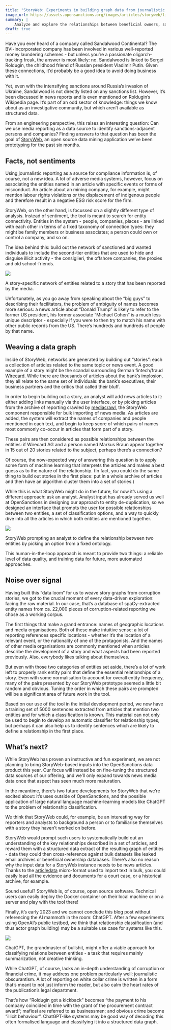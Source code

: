 ```yaml
---
title: "StoryWeb: Experiments in building graph data from journalistic texts"
image_url: https://assets.opensanctions.org/images/articles/storyweb/linker2.png
summary: |
    Analyze and explore the relationships between beneficial owners, sanctions and politicians with OpenScreening, powered by OpenSanctions KYB data.
draft: true
---
```


Have you ever heard of a company called Sandalwood Continental? The BVI-incorporated company has been involved in various well-reported money laundering schemes - but unless you’re a passionate oligarch-tracking freak, the answer is most likely: no. Sandalwood is linked to Sergei Roldugin, the childhood friend of Russian president Vladimir Putin. Given these connections, it’d probably be a good idea to avoid doing business with it.

Yet, even with the intensifying sanctions around Russia’s invasion of Ukraine, Sandalwood is not directly listed on any sanctions list. However, it’s been discussed in news reports and is even mentioned on Roldugin’s Wikipedia page. It’s part of an odd sector of knowledge: things we know about as an investigative community, but which aren’t available as structured data.

From an engineering perspective, this raises an interesting question: Can we use media reporting as a data source to identify sanctions-adjacent persons and companies? Finding answers to that question has been the goal of [StoryWeb](https://github.com/opensanctions/storyweb), an open source data mining application we’ve been prototyping for the past six months. 

## Facts, not sentiments

Using journalistic reporting as a source for compliance information is, of course, not a new idea. A lot of adverse media systems, however, focus on associating the entities named in an article with specific events or forms of misconduct. An article about an mining company, for example, might mention labour rights violations or the displacement of indigenous people and therefore result in a negative ESG risk score for the firm.

StoryWeb, on the other hand, is focussed on a slightly different type of analysis. Instead of sentiment, the tool is meant to search for entity connectivity. Entities in the system - people, companies, places - are linked with each other in terms of a fixed taxonomy of connection types: they might be family members or business associates; a person could own or control a company, and so on.

The idea behind this: build out the network of sanctioned and wanted individuals to include the second-tier entities that are used to hide and disguise illicit activity - the consiglieri, the offshore companies, the proxies and old school-friends.

<img class="img-fluid" src="https://assets.opensanctions.org/images/articles/storyweb/linker2.png">
<p class="img-caption">
    A story-specific network of entities related to a story that has been reported by the media.
</p>

Unfortunately, as you go away from speaking about the “big guys” to describing their facilitators, the problem of ambiguity of names becomes more serious: a news article about “Donald Trump” is likely to refer to the former US president, his former associate “Michael Cohen” is a much less unique descriptor - especially if you were to then try to match his name with other public records from the US. There’s hundreds and hundreds of people by that name.

## Weaving a data graph

Inside of StoryWeb, networks are generated by building out “stories”: each a collection of articles related to the same topic or news event. A good example of a story might be the scandal surrounding German fintech/fraud [Wirecard](https://www.ft.com/content/284fb1ad-ddc0-45df-a075-0709b36868db). While there are thousands of articles about the bank’s implosion, they all relate to the same set of individuals: the bank’s executives, their business partners and the critics that called their bluff.

In order to begin building out a story, an analyst will add news articles to it: either adding links manually via the user interface, or by picking articles from the archive of reporting crawled by [mediacrawl](https://github.com/opensanctions/mediacrawl), the StoryWeb component responsible for bulk importing of news media. As articles are added, the system will extract the names of companies and people mentioned in each text, and begin to keep score of which pairs of names most commonly co-occur in articles that form part of a story.

These pairs are then considered as possible relationships between the entities: if Wirecard AG and a person named Markus Braun appear together in 15 out of 20 stories related to the subject, perhaps there’s a connection? 

Of course, the now-expected way of answering this question is to apply some form of machine learning that interprets the articles and makes a best guess as to the nature of the relationship. (In fact, you could do the same thing to build out stories in the first place: put in a whole archive of articles and then have an algorithm cluster them into a set of stories.)

While this is what StoryWeb might do in the future, for now it’s using a different approach: ask an analyst. Analyst input has already served us well at OpenSanctions in designing our approach to entity de-duplication, so we designed an interface that prompts the user for possible relationships between two entities, a set of classification options, and a way to quickly dive into all the articles in which both entities are mentioned together.

<img class="img-fluid" src="https://assets.opensanctions.org/images/articles/storyweb/linker-drawer.png">
<p class="img-caption">
    StoryWeb prompting an analyst to define the relationship between two entities by picking
    an option from a fixed ontology.
</p>

This human-in-the-loop approach is meant to provide two things: a reliable level of data quality, and training data for future, more automated approaches.

## Noise over signal

Having built this “data loom” for us to weave story graphs from corruption stories, we got to the crucial moment of every data-driven exploration: facing the raw material. In our case, that’s a database of spaCy-extracted entity names from ca. 22,000 pieces of corruption-related reporting we chose as a working corpus.

The first things that make a grand entrance: names of geographic locations and media organisations. Both of these make intuitive sense: a lot of reporting references specific locations - whether it’s the location of a relevant event, or the nationality of one of the protagonists. And the names of other media organisations are commonly mentioned when articles describe the development of a story and what aspects had been reported previously. Also, everybody likes talking about themselves.

But even with those two categories of entities set aside, there’s a lot of work left to properly rank entity pairs that define the essential relationships of a story. Even with some normalisation to account for overall entity frequency, many of the pairs presented by our StoryWeb prototype seemed a little bit random and obvious. Tuning the order in which these pairs are prompted will be a significant area of future work in the tool.

Based on our use of the tool in the initial development period, we now have a training set of 5000 sentences extracted from articles that mention two entities and for which a classification is known. This material can not only be used to begin to develop an automatic classifier for relationship types, but perhaps it can also help us to identify sentences which are likely to define a relationship in the first place. 

## What’s next?

While StoryWeb has proven an instructive and fun experiment, we are not planning to bring StoryWeb-based inputs into the OpenSanctions data product this year. Our focus will instead be on fine-tuning the structured data sources of our offering, and we’ll only expand towards news media data once that aspect has seen much more maturation.

In the meantime, there’s two future developments for StoryWeb that we’re excited about: it’s uses outside of OpenSanctions, and the possible application of large natural language machine-learning models like ChatGPT to the problem of relationship classification.

We think that StoryWeb could, for example, be an interesting way for reporters and analysts to background a person or to familiarise themselves with a story they haven’t worked on before.

StoryWeb would prompt such users to systematically build out an understanding of the key relationships described in a set of articles, and reward them with a structured data extract of the resulting graph of entities - data they could then cross-reference against bulk datasets like leaked email archives or beneficial ownership databases. There’s also no reason why the input data for a StoryWeb instance needs to be news articles. Thanks to the [articledata](https://github.com/pudo/articledata) micro-format used to import text in bulk, you could easily load all the evidence and documents for a court case, or a historical archive, for example.

Sound useful? StoryWeb is, of course, open source software. Technical users can easily deploy the Docker container on their local machine or on a server and play with the tool there!

Finally, it’s early 2023 and we cannot conclude this blog post without referencing the AI mammoth in the room: ChatGPT. After a few experiments using OpenAI’s public testbed, we think that relationship classification (and thus actor graph building) may be a suitable use case for systems like this.

<img class="img-fluid" src="https://assets.opensanctions.org/images/articles/storyweb/chatgpt.png">
<p class="img-caption">
    ChatGPT, the grandmaster of bullshit, might offer a viable approach for classifying relations between entities - a task that requires mainly summarization, not creative
    thinking.
</p>

While ChatGPT, of course, lacks an in-depth understanding of corruption or financial crime, it may address one problem particularly well: journalistic obscurantism. A lot of reporting on white collar crime is written in a form that’s meant to not just inform the reader, but also calm the heart rates of the publication’s legal department.

That’s how “Roldugin got a kickback” becomes “the payment to his company coincided in time with the grant of the procurement contract award”; mafiosi are referred to as businessmen; and obvious crime become “illicit behaviour”. ChatGPT-like systems may be good way of decoding this often formalised language and classifying it into a structured data graph.